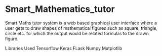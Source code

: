 # Smart_Mathematics_tutor

Smart Maths tutor system is a web based graphical user interface where a user gets to draw shapes of mathematical figures such as square, triangle, circle etc. for which the output would be related formulas to the drawn figure.

Libraries Used Tensorflow Keras FLask Numpy Matplotlib
